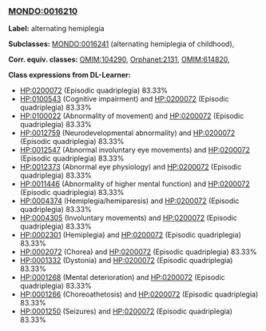 
### [MONDO:0016210](http://purl.obolibrary.org/obo/MONDO_0016210)
**Label:** alternating hemiplegia

**Subclasses:** [MONDO:0016241](http://purl.obolibrary.org/obo/MONDO_0016241) (alternating hemiplegia of childhood), 

**Corr. equiv. classes:** [OMIM:104290](http://purl.obolibrary.org/obo/OMIM_104290), [Orphanet:2131](http://www.orpha.net/ORDO/Orphanet_2131), [OMIM:614820](http://purl.obolibrary.org/obo/OMIM_614820), 

**Class expressions from DL-Learner:**

- [HP:0200072](http://purl.obolibrary.org/obo/HP_0200072) (Episodic quadriplegia) 83.33%
- [HP:0100543](http://purl.obolibrary.org/obo/HP_0100543) (Cognitive impairment) and [HP:0200072](http://purl.obolibrary.org/obo/HP_0200072) (Episodic quadriplegia) 83.33%
- [HP:0100022](http://purl.obolibrary.org/obo/HP_0100022) (Abnormality of movement) and [HP:0200072](http://purl.obolibrary.org/obo/HP_0200072) (Episodic quadriplegia) 83.33%
- [HP:0012759](http://purl.obolibrary.org/obo/HP_0012759) (Neurodevelopmental abnormality) and [HP:0200072](http://purl.obolibrary.org/obo/HP_0200072) (Episodic quadriplegia) 83.33%
- [HP:0012547](http://purl.obolibrary.org/obo/HP_0012547) (Abnormal involuntary eye movements) and [HP:0200072](http://purl.obolibrary.org/obo/HP_0200072) (Episodic quadriplegia) 83.33%
- [HP:0012373](http://purl.obolibrary.org/obo/HP_0012373) (Abnormal eye physiology) and [HP:0200072](http://purl.obolibrary.org/obo/HP_0200072) (Episodic quadriplegia) 83.33%
- [HP:0011446](http://purl.obolibrary.org/obo/HP_0011446) (Abnormality of higher mental function) and [HP:0200072](http://purl.obolibrary.org/obo/HP_0200072) (Episodic quadriplegia) 83.33%
- [HP:0004374](http://purl.obolibrary.org/obo/HP_0004374) (Hemiplegia/hemiparesis) and [HP:0200072](http://purl.obolibrary.org/obo/HP_0200072) (Episodic quadriplegia) 83.33%
- [HP:0004305](http://purl.obolibrary.org/obo/HP_0004305) (Involuntary movements) and [HP:0200072](http://purl.obolibrary.org/obo/HP_0200072) (Episodic quadriplegia) 83.33%
- [HP:0002301](http://purl.obolibrary.org/obo/HP_0002301) (Hemiplegia) and [HP:0200072](http://purl.obolibrary.org/obo/HP_0200072) (Episodic quadriplegia) 83.33%
- [HP:0002072](http://purl.obolibrary.org/obo/HP_0002072) (Chorea) and [HP:0200072](http://purl.obolibrary.org/obo/HP_0200072) (Episodic quadriplegia) 83.33%
- [HP:0001332](http://purl.obolibrary.org/obo/HP_0001332) (Dystonia) and [HP:0200072](http://purl.obolibrary.org/obo/HP_0200072) (Episodic quadriplegia) 83.33%
- [HP:0001268](http://purl.obolibrary.org/obo/HP_0001268) (Mental deterioration) and [HP:0200072](http://purl.obolibrary.org/obo/HP_0200072) (Episodic quadriplegia) 83.33%
- [HP:0001266](http://purl.obolibrary.org/obo/HP_0001266) (Choreoathetosis) and [HP:0200072](http://purl.obolibrary.org/obo/HP_0200072) (Episodic quadriplegia) 83.33%
- [HP:0001250](http://purl.obolibrary.org/obo/HP_0001250) (Seizures) and [HP:0200072](http://purl.obolibrary.org/obo/HP_0200072) (Episodic quadriplegia) 83.33%



